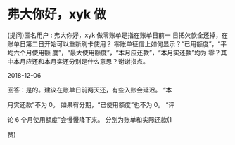 # 弗大你好，xyk 做

(提问)匿名用户 : 弗大你好，xyk 做零账单是指在账单日前一 日把欠款全还掉，在账单日第二日开始可以重新刷卡使用？ 零账单征信上如何显示？“已用额度”，“平均六个月使用额 度”，“最大使用额度”，“本月应还款”，“本月实还款”均为 零？其中本月应还和本月实还分别是什么意思？谢谢指点。

2018-12-06

回答：是的。建议在账单日前两天还，有些入账会延迟。 “本

月实还款”不为 0。 如果有分期，“已使用额度”也不为 0。 “评

论 6 个月使用额度”会慢慢降下来。 分别为账单和实际还款(1

赞)